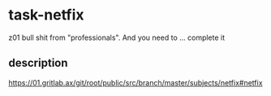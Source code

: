 # task-netfix
z01 bull shit from "professionals". And you need to ... complete it

## description
https://01.gritlab.ax/git/root/public/src/branch/master/subjects/netfix#netfix